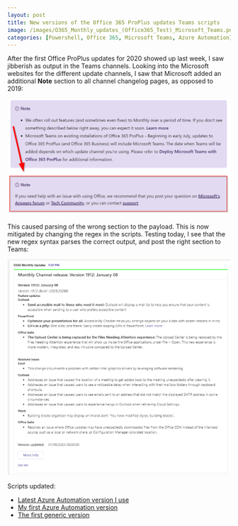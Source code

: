 ```yaml
---
layout: post
title: New versions of the Office 365 ProPlus updates Teams scripts
image: /images/O365_Monthly_updates_(Office365_Test)_Microsoft_Teams.png
categories: [Powershell, Office 365, Microsoft Teams, Azure Automation]
---
```


After the first Office ProPlus updates for 2020 showed up last week, I saw jibberish as output in the Teams channels. Looking into the Microsoft websites for the different update channels, I saw that Microsoft added an additional **Note** section to all channel changelog pages, as opposed to 2019:

![](/images/ReleaseNotes.png)

This caused parsing of the wrong section to the payload. This is now mitigated by changing the regex in the scripts. Testing today, I see that the new regex syntax parses the correct output, and post the right section to Teams:

![](/images/ProPlusScriptMitigated.png)

Scripts updated:
- [Latest Azure Automation version I use](https://github.com/einast/PS_M365_scripts/blob/master/AzureAutomation/AzOfficeProPlusUpdates_(without_runas_account).ps1)
- [My first Azure Automation version](https://github.com/einast/PS_M365_scripts/blob/master/OfficeProPlusupdates.ps1)
- [The first generic version](https://github.com/einast/PS_M365_scripts/blob/master/AzureAutomation/AzOfficeProPlusUpdates.ps1)